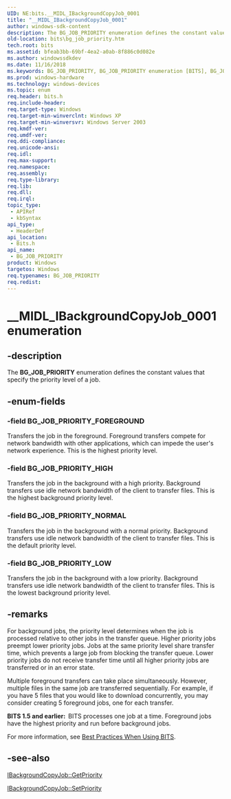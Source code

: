 ```yaml
---
UID: NE:bits.__MIDL_IBackgroundCopyJob_0001
title: "__MIDL_IBackgroundCopyJob_0001"
author: windows-sdk-content
description: The BG_JOB_PRIORITY enumeration defines the constant values that specify the priority level of a job.
old-location: bits\bg_job_priority.htm
tech.root: bits
ms.assetid: bfeab3bb-69bf-4ea2-a0ab-8f886c0d082e
ms.author: windowssdkdev
ms.date: 11/16/2018
ms.keywords: BG_JOB_PRIORITY, BG_JOB_PRIORITY enumeration [BITS], BG_JOB_PRIORITY_FOREGROUND, BG_JOB_PRIORITY_HIGH, BG_JOB_PRIORITY_LOW, BG_JOB_PRIORITY_NORMAL, __MIDL_IBackgroundCopyJob_0001, _drz_bg_job_priority, bits.bg_job_priority, bits/BG_JOB_PRIORITY, bits/BG_JOB_PRIORITY_FOREGROUND, bits/BG_JOB_PRIORITY_HIGH, bits/BG_JOB_PRIORITY_LOW, bits/BG_JOB_PRIORITY_NORMAL
ms.prod: windows-hardware
ms.technology: windows-devices
ms.topic: enum
req.header: bits.h
req.include-header: 
req.target-type: Windows
req.target-min-winverclnt: Windows XP
req.target-min-winversvr: Windows Server 2003
req.kmdf-ver: 
req.umdf-ver: 
req.ddi-compliance: 
req.unicode-ansi: 
req.idl: 
req.max-support: 
req.namespace: 
req.assembly: 
req.type-library: 
req.lib: 
req.dll: 
req.irql: 
topic_type:
 - APIRef
 - kbSyntax
api_type:
 - HeaderDef
api_location:
 - Bits.h
api_name:
 - BG_JOB_PRIORITY
product: Windows
targetos: Windows
req.typenames: BG_JOB_PRIORITY
req.redist: 
---
```


# __MIDL_IBackgroundCopyJob_0001 enumeration


## -description


The 
<b>BG_JOB_PRIORITY</b> enumeration defines the constant values that specify the priority level of a job. 


## -enum-fields




### -field BG_JOB_PRIORITY_FOREGROUND

Transfers the job in the foreground. Foreground transfers compete for network bandwidth with other applications, which can impede the user's network experience. This is the highest priority level.


### -field BG_JOB_PRIORITY_HIGH

Transfers the job in the background with a high priority. Background transfers use idle network bandwidth of the client to transfer files. This is the highest background priority level.


### -field BG_JOB_PRIORITY_NORMAL

Transfers the job in the background with a normal priority. Background transfers use idle network bandwidth of the client to transfer files. This is the default priority level.


### -field BG_JOB_PRIORITY_LOW

Transfers the job in the background with a low priority. Background transfers use idle network bandwidth of the client to transfer files. This is the lowest background priority level.


## -remarks



For background jobs, the priority level determines when the job is processed relative to other jobs in the transfer queue. Higher priority jobs preempt lower priority jobs. Jobs at the same priority level share transfer time, which prevents a large job from blocking the transfer queue. Lower priority jobs do not receive transfer time until all higher priority jobs are transferred or in an error state. 

Multiple foreground transfers can take place simultaneously. However, multiple files in the same job are transferred sequentially. For example, if you have 5 files that you would like to download concurrently, you may consider creating 5 foreground jobs, one for each transfer.

<b>BITS 1.5 and earlier:  </b>BITS processes one job at a time. Foreground jobs have the highest priority and run before background jobs.

For more information, see <a href="https://msdn.microsoft.com/en-us/library/Aa362783(v=VS.85).aspx">Best Practices When Using BITS</a>.




## -see-also




<a href="https://msdn.microsoft.com/en-us/library/Aa363033(v=VS.85).aspx">IBackgroundCopyJob::GetPriority</a>



<a href="https://msdn.microsoft.com/en-us/library/Aa363046(v=VS.85).aspx">IBackgroundCopyJob::SetPriority</a>
 

 

